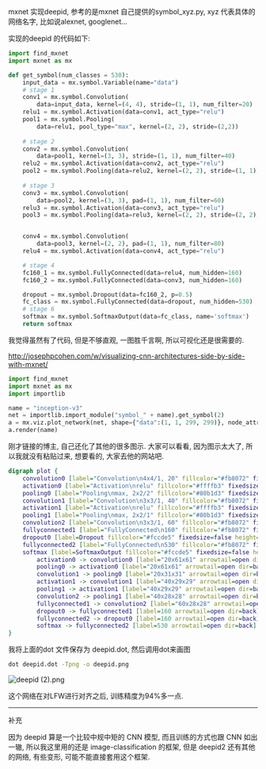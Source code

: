 mxnet 实现deepid,  参考的是mxnet 自己提供的symbol_xyz.py, xyz 代表具体的网络名字, 比如说alexnet, googlenet...

实现的deepid 的代码如下:

```python
import find_mxnet
import mxnet as mx

def get_symbol(num_classes = 530):
    input_data = mx.symbol.Variable(name="data")
    # stage 1
    conv1 = mx.symbol.Convolution(
        data=input_data, kernel=(4, 4), stride=(1, 1), num_filter=20)
    relu1 = mx.symbol.Activation(data=conv1, act_type="relu")
    pool1 = mx.symbol.Pooling(
        data=relu1, pool_type="max", kernel=(2, 2), stride=(2,2))
    
    # stage 2
    conv2 = mx.symbol.Convolution(
        data=pool1, kernel=(3, 3), stride=(1, 1), num_filter=40)
    relu2 = mx.symbol.Activation(data=conv2, act_type="relu")
    pool2 = mx.symbol.Pooling(data=relu2, kernel=(2, 2), stride=(1, 1), pool_type="max")
    
    # stage 3
    conv3 = mx.symbol.Convolution(
        data=pool2, kernel=(3, 3), pad=(1, 1), num_filter=60)
    relu3 = mx.symbol.Activation(data=conv3, act_type="relu")
    pool3 = mx.symbol.Pooling(data=relu3, kernel=(2, 2), stride=(2, 2), pool_type="max")


    conv4 = mx.symbol.Convolution(
        data=pool3, kernel=(2, 2), pad=(1, 1), num_filter=80)
    relu4 = mx.symbol.Activation(data=conv4, act_type="relu")

    # stage 4
    fc160_1 = mx.symbol.FullyConnected(data=relu4, num_hidden=160)
    fc160_2 = mx.symbol.FullyConnected(data=conv3, num_hidden=160)

    dropout = mx.symbol.Dropout(data=fc160_2, p=0.5)
    fc_class = mx.symbol.FullyConnected(data=dropout, num_hidden=530)
    # stage 6
    softmax = mx.symbol.SoftmaxOutput(data=fc_class, name='softmax')
    return softmax
```

我觉得虽然有了代码,  但是不够直观, 一图胜千言啊, 所以可视化还是很需要的.

http://josephpcohen.com/w/visualizing-cnn-architectures-side-by-side-with-mxnet/ 

```python
import find_mxnet
import mxnet as mx
import importlib

name = "inception-v3"
net = importlib.import_module("symbol_" + name).get_symbol(2)
a = mx.viz.plot_network(net, shape={"data":(1, 1, 299, 299)}, node_attrs={"shape":'rect',"fixedsize":'false'})
a.render(name)
```
刚才链接的博主, 自己还化了其他的很多图示. 大家可以看看, 因为图示太大了, 所以我就没有粘贴过来, 想要看的, 大家去他的网站吧.




```dot
digraph plot {
	convolution0 [label="Convolution\n4x4/1, 20" fillcolor="#fb8072" fixedsize=false height=0.8034 shape=rect style=filled width=1.3]
	activation0 [label="Activation\nrelu" fillcolor="#ffffb3" fixedsize=false height=0.8034 shape=rect style=filled width=1.3]
	pooling0 [label="Pooling\nmax, 2x2/2" fillcolor="#80b1d3" fixedsize=false height=0.8034 shape=rect style=filled width=1.3]
	convolution1 [label="Convolution\n3x3/1, 40" fillcolor="#fb8072" fixedsize=false height=0.8034 shape=rect style=filled width=1.3]
	activation1 [label="Activation\nrelu" fillcolor="#ffffb3" fixedsize=false height=0.8034 shape=rect style=filled width=1.3]
	pooling1 [label="Pooling\nmax, 2x2/1" fillcolor="#80b1d3" fixedsize=false height=0.8034 shape=rect style=filled width=1.3]
	convolution2 [label="Convolution\n3x3/1, 60" fillcolor="#fb8072" fixedsize=false height=0.8034 shape=rect style=filled width=1.3]
	fullyconnected1 [label="FullyConnected\n160" fillcolor="#fb8072" fixedsize=false height=0.8034 shape=rect style=filled width=1.3]
	dropout0 [label=Dropout fillcolor="#fccde5" fixedsize=false height=0.8034 shape=rect style=filled width=1.3]
	fullyconnected2 [label="FullyConnected\n530" fillcolor="#fb8072" fixedsize=false height=0.8034 shape=rect style=filled width=1.3]
	softmax [label=SoftmaxOutput fillcolor="#fccde5" fixedsize=false height=0.8034 shape=rect style=filled width=1.3]
		activation0 -> convolution0 [label="20x61x61" arrowtail=open dir=back]
		pooling0 -> activation0 [label="20x61x61" arrowtail=open dir=back]
		convolution1 -> pooling0 [label="20x31x31" arrowtail=open dir=back]
		activation1 -> convolution1 [label="40x29x29" arrowtail=open dir=back]
		pooling1 -> activation1 [label="40x29x29" arrowtail=open dir=back]
		convolution2 -> pooling1 [label="40x28x28" arrowtail=open dir=back]
		fullyconnected1 -> convolution2 [label="60x28x28" arrowtail=open dir=back]
		dropout0 -> fullyconnected1 [label=160 arrowtail=open dir=back]
		fullyconnected2 -> dropout0 [label=160 arrowtail=open dir=back]
		softmax -> fullyconnected2 [label=530 arrowtail=open dir=back]
}
```

我将上面的dot 文件保存为 deepid.dot, 然后调用dot来画图

```bash
dot deepid.dot -Tpng -o deepid.png
```

![deepid (2).png](http://upload-images.jianshu.io/upload_images/22371-40c749893d104962.png?imageMogr2/auto-orient/strip%7CimageView2/2/w/1240)

这个网络在对LFW进行对齐之后, 训练精度为94%多一点.

---
补充

因为 deepid 算是一个比较中规中矩的 CNN 模型, 而且训练的方式也跟 CNN 如出一辙, 所以我这里用的还是 image-classification 的框架, 但是 deepid2 还有其他的网络, 有些变形, 可能不能直接套用这个框架.
